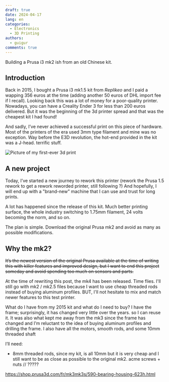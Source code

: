 ```yaml
---
draft: true 
date: 2024-04-17
lang: en
categories:
  - Electronics
  - 3D Printing
authors:
  - guigur
comments: true
---
```


Building a Prusa i3 mk2 ish from an old Chinese kit.
<!-- more -->

## Introduction
Back in 2015, I bought a Prusa i3 mk1.5 kit from *Replikeo* and I paid a wapping 356 euros at the time (adding another 50 euros of DHL import fee if I recall).
Looking back this was a lot of money for a poor-quality printer. Nowadays, you can have a Creality Ender 3 for less than 200 euros delivered. But it was the beginning of the 3d printer spread and that was the cheapest kit I had found!

And sadly, I’ve never achieved a successful print on this piece of hardware. Most of the printers of the era used 3mm type filament and mine was no exception. Way before the E3D revolution, the hot-end provided in the kit was a J-head. terrific stuff.

![Picture of my first-ever 3d print](missing)

## A new project
Today, I’ve started a new journey to rework this printer (rework the Prusa 1.5 rework to get a rework reworded printer, still following ?)
And hopefully, I will end up with a "brand-new" machine that I can use and trust for long prints.

A lot has happened since the release of this kit. Much better printing surface, the whole industry switching to 1.75mm filament, 24 volts becoming the norm, and so on.

The plan is simple. Download the original Prusa mk2 and avoid as many as possible modifications.

## Why the mk2?
~~It’s the newest version of the original Prusa available at the time of writing this with killer features and improved design, but I want to end this project someday and avoid spending too much on sensors and parts.~~

At the time of rewriting this post, the mk4 has been released. Time flies.
I'll still go with mk2 / mk2.5 files because I want to use cheap threaded rods instead of buying aluminum profiles.
BUT, I'll not hesitate to mix and match newer features to this test printer.


What do I have from my 2015 kit and what do I need to buy?
I have the frame; surprisingly, it has changed very little over the years. so I can reuse it. 
It was also what kept me away from the mk3 since the frame has changed and I’m reluctant to the idea of buying aluminum profiles and drilling the frame.
I also have all the motors, smooth rods, and some 10mm threaded shaft

I’ll need:
  * 8mm threaded rods, since my kit, is all 10mm but it is very cheap and I still want to be as close as possible to the original mk2.
acme screws + nuts // ?????


https://shop.prusa3d.com/fr/mk3mk3s/590-bearing-housing-623h.html
